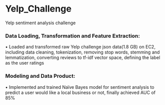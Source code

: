 # Yelp_Challenge
Yelp sentiment analysis challenge


### Data Loading, Transformation and Feature Extraction:
• Loaded and transformed raw Yelp challenge json data(1.8 GB) on EC2, including data cleaning, tokenization, removing stop words, stemming and lemmatization, converting reviews to tf-idf vector space, defining the label as the user ratings 
### Modeling and Data Product:
• Implemented and trained Naïve Bayes model for sentiment analysis to predict a user would like a local business or not, finally achieved AUC of 85%

